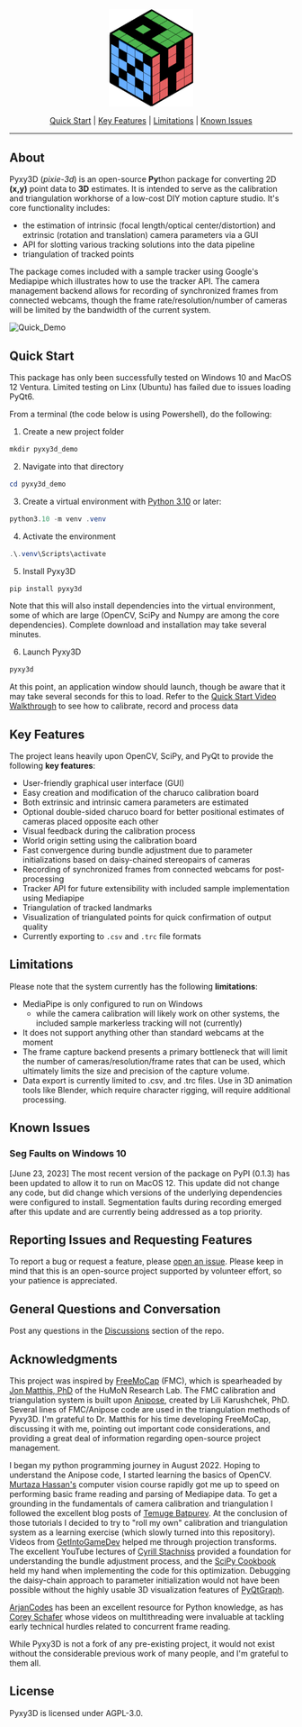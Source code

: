 

<div align="center"><img src = "pyxy3d/gui/icons/pyxy_logo.svg" width = "150"></div>

<div align="center">

[Quick Start](#quick-start) | [Key Features](#key-features) | [Limitations](#limitations) | [Known Issues](#known-issues)

</div>


---
## About

Pyxy3D (*pixie-3d*) is an open-source **Py**thon package for converting 2D **(x,y)** point data to **3D** estimates. It is intended to serve as the calibration and triangulation workhorse of a low-cost DIY motion capture studio. It's core functionality includes: 

- the estimation of intrinsic (focal length/optical center/distortion) and extrinsic (rotation and translation) camera parameters via a GUI
- API for slotting various tracking solutions into the data pipeline
- triangulation of tracked points

The package comes included with a sample tracker using Google's Mediapipe which illustrates how to use the tracker API. The camera management backend allows for recording of synchronized frames from connected webcams, though the frame rate/resolution/number of cameras will be limited by the bandwidth of the current system.

![Quick_Demo](https://github.com/mprib/pyxy3d/assets/31831778/5fc8e15e-ca64-447b-86b8-69c64601199c)

## Quick Start

This package has only been successfully tested on Windows 10 and MacOS 12 Ventura. Limited testing on Linx (Ubuntu) has failed due to issues loading PyQt6.

From a terminal (the code below is using Powershell), do the following:

1. Create a new project folder
```powershell
mkdir pyxy3d_demo
```
2. Navigate into that directory
```powershell
cd pyxy3d_demo
```
3. Create a virtual environment with [Python 3.10](https://www.python.org/downloads/release/python-3100/) or later:
```powershell
python3.10 -m venv .venv
```
4. Activate the environment
```powershell
.\.venv\Scripts\activate
```

5. Install Pyxy3D
```powershell
pip install pyxy3d
```
Note that this will also install dependencies into the virtual environment, some of which are large (OpenCV, SciPy and Numpy are among the core dependencies). Complete download and installation may take several minutes. 

6. Launch Pyxy3D    
```powershell
pyxy3d
```


At this point, an application window should launch, though be aware that it may take several seconds for this to load. 
Refer to the [Quick Start Video Walkthrough](https://youtu.be/QHQKkLCE0e4) to see how to calibrate, record and process data

## Key Features

The project leans heavily upon OpenCV, SciPy, and PyQt to provide the following **key features**:

- User-friendly graphical user interface (GUI)
- Easy creation and modification of the charuco calibration board
- Both extrinsic and intrinsic camera parameters are estimated
- Optional double-sided charuco board for better positional estimates of cameras placed opposite each other
- Visual feedback during the calibration process 
- World origin setting using the calibration board 
- Fast convergence during bundle adjustment due to parameter initializations based on daisy-chained stereopairs of cameras
- Recording of synchronized frames from connected webcams for post-processing
- Tracker API for future extensibility with included sample implementation using Mediapipe 
- Triangulation of tracked landmarks
- Visualization of triangulated points for quick confirmation of output quality
- Currently exporting to `.csv` and `.trc` file formats

## Limitations

Please note that the system currently has the following **limitations**:
- MediaPipe is only configured to run on Windows
    - while the camera calibration will likely work on other systems, the included sample markerless tracking will not (currently)
- It does not support anything other than standard webcams at the moment 
- The frame capture backend presents a primary bottleneck that will limit the number of cameras/resolution/frame rates that can be used, which ultimately limits the size and precision of the capture volume.
- Data export is currently limited to .csv, and .trc files. Use in 3D animation tools like Blender, which require character rigging, will require additional processing.

## Known Issues
### Seg Faults on Windows 10
[June 23, 2023] The most recent version of the package on PyPI (0.1.3) has been updated to allow it to run on MacOS 12. This update did not change any code, but did change which versions of the underlying dependencies were configured to install. Segmentation faults during recording emerged after this update and are currently being addressed as a top priority.

## Reporting Issues and Requesting Features

To report a bug or request a feature, please [open an issue](https://github.com/mprib/pyxy3d/issues). Please keep in mind that this is an open-source project supported by volunteer effort, so your patience is appreciated.

## General Questions and Conversation

Post any questions in the [Discussions](https://github.com/mprib/pyxy3d/discussions) section of the repo. 

## Acknowledgments

This project was inspired by [FreeMoCap](https://github.com/freemocap/freemocap) (FMC), which is spearheaded by [Jon Matthis, PhD](https://jonmatthis.com/) of the HuMoN Research Lab. The FMC calibration and triangulation system is built upon [Anipose](https://github.com/lambdaloop/anipose), created by Lili Karushchek, PhD. Several lines of FMC/Anipose code are used in the triangulation methods of Pyxy3D.  I'm grateful to Dr. Matthis for his time developing FreeMoCap, discussing it with me, pointing out important code considerations, and providing a great deal of information regarding open-source project management.

I began my python programming journey in August 2022. Hoping to understand the Anipose code, I started learning the basics of OpenCV. [Murtaza Hassan's](https://www.youtube.com/watch?v=01sAkU_NvOY) computer vision course rapidly got me up to speed on performing basic frame reading and parsing of Mediapipe data. To get a grounding in the fundamentals of camera calibration and triangulation I followed the excellent blog posts of [Temuge Batpurev](https://temugeb.github.io/). At the conclusion of those tutorials I decided to try to "roll my own" calibration and triangulation system as a learning exercise (which slowly turned into this repository). Videos from [GetIntoGameDev](https://www.youtube.com/watch?v=nCWApy9gCQQ) helped me through projection transforms. The excellent YouTube lectures of [Cyrill Stachniss](https://www.youtube.com/watch?v=sobyKHwgB0Y) provided a foundation for understanding the bundle adjustment process, and the [SciPy Cookbook](https://scipy-cookbook.readthedocs.io/items/bundle_adjustment.html) held my hand when implementing the code for this optimization. Debugging the daisy-chain approach to parameter initialization would not have been possible without the highly usable 3D visualization features of [PyQtGraph](https://www.pyqtgraph.org/).

[ArjanCodes](https://www.youtube.com/@ArjanCodes) has been an excellent resource for Python knowledge, as has [Corey Schafer](https://www.youtube.com/channel/UCCezIgC97PvUuR4_gbFUs5g) whose videos on multithreading were invaluable at tackling early technical hurdles related to concurrent frame reading. 

While Pyxy3D is not a fork of any pre-existing project, it would not exist without the considerable previous work of many people, and I'm grateful to them all.

## License

Pyxy3D is licensed under AGPL-3.0.
